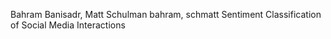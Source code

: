 Bahram Banisadr, Matt Schulman
bahram, schmatt
Sentiment Classification of Social Media Interactions
